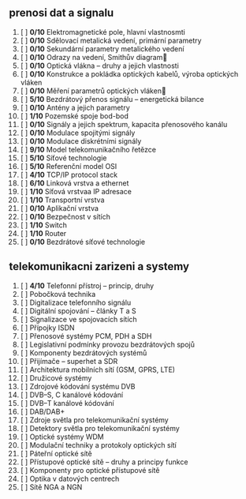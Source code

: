 ## prenosi dat a signalu

1.  [ ] **0/10** Elektromagnetické pole, hlavní vlastnosmti
2.  [ ] **0/10** Sdělovací metalická vedení, primární parametry
3.  [ ] **0/10** Sekundární parametry metalického vedení
4.  [ ] **0/10** Odrazy na vedení, Smithův diagram
5.  [ ] **0/10** Optická vlákna – druhy a jejich vlastnosti
6.  [ ] **0/10** Konstrukce a pokládka optických kabelů, výroba optických vláken
7.  [ ] **0/10** Měření parametrů optických vláken
8.  [ ] **5/10** Bezdrátový přenos signálu – energetická bilance
9.  [ ] **0/10** Antény a jejich parametry
10. [ ] **1/10** Pozemské spoje bod-bod
11. [ ] **0/10** Signály a jejich spektrum, kapacita přenosového kanálu
12. [ ] **0/10** Modulace spojitými signály
13. [ ] **0/10** Modulace diskrétními signály
14. [ ] **9/10** Model telekomunikačního řetězce
15. [ ] **5/10** Síťové technologie
16. [ ] **5/10** Referenční model OSI
17. [ ] **4/10** TCP/IP protocol stack
18. [ ] **6/10** Linková vrstva a ethernet
19. [ ] **1/10** Síťová vrstvaa IP adresace
20. [ ] **1/10** Transportní vrstva
21. [ ] **0/10** Aplikační vrstva
22. [ ] **0/10** Bezpečnost v sítích
23. [ ] **1/10** Switch
24. [ ] **1/10** Router
25. [ ] **0/10** Bezdrátové síťové technologie

## telekomunikacni zarizeni a systemy

1.  [ ] **4/10** Telefonní přístroj – princip, druhy
2.  [ ] Pobočková technika
3.  [ ] Digitalizace telefonního signálu
4.  [ ] Digitální spojování – články T a S
5.  [ ] Signalizace ve spojovacích sítích
6.  [ ] Přípojky ISDN
7.  [ ] Přenosové systémy PCM, PDH a SDH
8.  [ ] Legislativní podmínky provozu bezdrátových spojů
9.  [ ] Komponenty bezdrátových systémů
10. [ ] Přijímače – superhet a SDR
11. [ ] Architektura mobilních sítí (GSM, GPRS, LTE)
12. [ ] Družicové systémy
13. [ ] Zdrojové kódování systému DVB
14. [ ] DVB–S, C kanálové kódování
15. [ ] DVB–T kanálové kódování
16. [ ] DAB/DAB+
17. [ ] Zdroje světla pro telekomunikační systémy
18. [ ] Detektory světla pro telekomunikační systémy
19. [ ] Optické systémy WDM
20. [ ] Modulační techniky a protokoly optických sítí
21. [ ] Páteřní optické sítě
22. [ ] Přístupové optické sítě – druhy a principy funkce
23. [ ] Komponenty pro optické přístupové sítě
24. [ ] Optika v datových centrech
25. [ ] Sítě NGA a NGN
